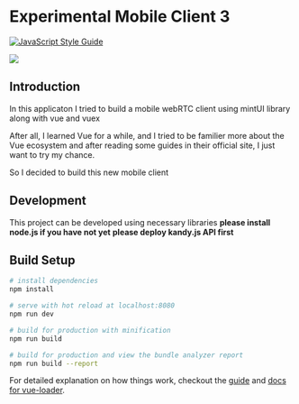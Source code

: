 
# Experimental Mobile Client 3
[![JavaScript Style Guide](https://img.shields.io/badge/code_style-standard-brightgreen.svg)](https://standardjs.com)
<p>
<img src="src/assets/kandylogo.png"/>
</p>

## Introduction
In this applicaton I tried to build a mobile webRTC client using mintUI library along with vue and vuex

After all, I learned Vue for a while, and I tried to be familier more about the Vue ecosystem and after reading some guides in their official site, I just want to try my chance.

So I decided to build this new mobile client

## Development
This project can be developed using necessary libraries
**please install node.js if you have not yet**
**please deploy kandy.js API first**


## Build Setup

``` bash
# install dependencies
npm install

# serve with hot reload at localhost:8080
npm run dev

# build for production with minification
npm run build

# build for production and view the bundle analyzer report
npm run build --report
```

For detailed explanation on how things work, checkout the [guide](http://vuejs-templates.github.io/webpack/) and [docs for vue-loader](http://vuejs.github.io/vue-loader).

